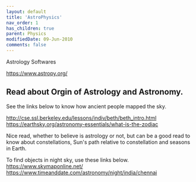 ```yaml
---
layout: default
title: 'AstroPhysics'
nav_order: 1
has_children: true
parent: Physics
modifiedDate: 09-Jun-2010
comments: false
---
```



Astrology Softwares

https://www.astropy.org/

## Read about Orgin of Astrology and Astronomy. 

See the links below to know how ancient people mapped the sky. 

http://cse.ssl.berkeley.edu/lessons/indiv/beth/beth_intro.html
https://earthsky.org/astronomy-essentials/what-is-the-zodiac

Nice read, whether to believe is astrology or not, but can be a good read to know about constellations, Sun's path relative to constellation and seasons in Earth.


To find objects in night sky, use these links below. 
https://www.skymaponline.net/
https://www.timeanddate.com/astronomy/night/india/chennai

